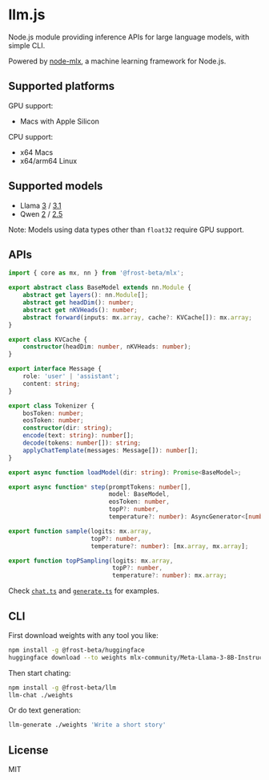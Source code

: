 # llm.js

Node.js module providing inference APIs for large language models, with simple
CLI.

Powered by [node-mlx](https://github.com/frost-beta/node-mlx), a machine
learning framework for Node.js.

## Supported platforms

GPU support:

* Macs with Apple Silicon

CPU support:

* x64 Macs
* x64/arm64 Linux

## Supported models

* Llama [3](https://huggingface.co/collections/meta-llama/meta-llama-3-66214712577ca38149ebb2b6) / [3.1](https://huggingface.co/collections/meta-llama/llama-31-669fc079a0c406a149a5738f)
* Qwen [2](https://huggingface.co/collections/Qwen/qwen2-6659360b33528ced941e557f) / [2.5](https://huggingface.co/collections/Qwen/qwen25-66e81a666513e518adb90d9e)

Note: Models using data types other than `float32` require GPU support.

## APIs

```typescript
import { core as mx, nn } from '@frost-beta/mlx';

export abstract class BaseModel extends nn.Module {
    abstract get layers(): nn.Module[];
    abstract get headDim(): number;
    abstract get nKVHeads(): number;
    abstract forward(inputs: mx.array, cache?: KVCache[]): mx.array;
}

export class KVCache {
    constructor(headDim: number, nKVHeads: number);
}

export interface Message {
    role: 'user' | 'assistant';
    content: string;
}

export class Tokenizer {
    bosToken: number;
    eosToken: number;
    constructor(dir: string);
    encode(text: string): number[];
    decode(tokens: number[]): string;
    applyChatTemplate(messages: Message[]): number[];
}

export async function loadModel(dir: string): Promise<BaseModel>;

export async function* step(promptTokens: number[],
                            model: BaseModel,
                            eosToken: number,
                            topP?: number,
                            temperature?: number): AsyncGenerator<[number, number], void>;

export function sample(logits: mx.array,
                       topP?: number,
                       temperature?: number): [mx.array, mx.array];

export function topPSampling(logits: mx.array,
                             topP?: number,
                             temperature?: number): mx.array;
```

Check [`chat.ts`](https://github.com/frost-beta/llm.js/blob/main/src/chat.ts)
and [`generate.ts`](https://github.com/frost-beta/llm.js/blob/main/src/generate.ts)
for examples.

## CLI

First download weights with any tool you like:

```sh
npm install -g @frost-beta/huggingface
huggingface download --to weights mlx-community/Meta-Llama-3-8B-Instruct-8bit
```

Then start chating:

```sh
npm install -g @frost-beta/llm
llm-chat ./weights
```

Or do text generation:

```sh
llm-generate ./weights 'Write a short story'
```


## License

MIT
